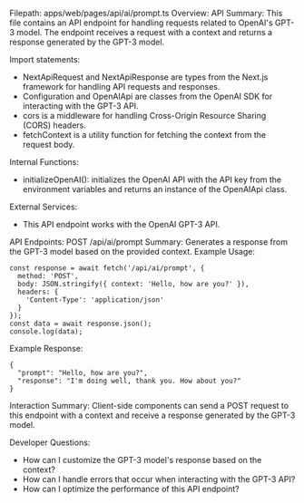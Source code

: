 Filepath: apps/web/pages/api/ai/prompt.ts
Overview: API Summary:
This file contains an API endpoint for handling requests related to OpenAI's GPT-3 model. The endpoint receives a request with a context and returns a response generated by the GPT-3 model.

Import statements:
- NextApiRequest and NextApiResponse are types from the Next.js framework for handling API requests and responses.
- Configuration and OpenAIApi are classes from the OpenAI SDK for interacting with the GPT-3 API.
- cors is a middleware for handling Cross-Origin Resource Sharing (CORS) headers.
- fetchContext is a utility function for fetching the context from the request body.

Internal Functions:
- initializeOpenAI(): initializes the OpenAI API with the API key from the environment variables and returns an instance of the OpenAIApi class.

External Services:
- This API endpoint works with the OpenAI GPT-3 API.

API Endpoints:
POST /api/ai/prompt
Summary: Generates a response from the GPT-3 model based on the provided context.
Example Usage:
```
const response = await fetch('/api/ai/prompt', {
  method: 'POST',
  body: JSON.stringify({ context: 'Hello, how are you?' }),
  headers: {
    'Content-Type': 'application/json'
  }
});
const data = await response.json();
console.log(data);
```

Example Response:
```
{
  "prompt": "Hello, how are you?",
  "response": "I'm doing well, thank you. How about you?"
}
```

Interaction Summary:
Client-side components can send a POST request to this endpoint with a context and receive a response generated by the GPT-3 model.

Developer Questions:
- How can I customize the GPT-3 model's response based on the context?
- How can I handle errors that occur when interacting with the GPT-3 API?
- How can I optimize the performance of this API endpoint?

